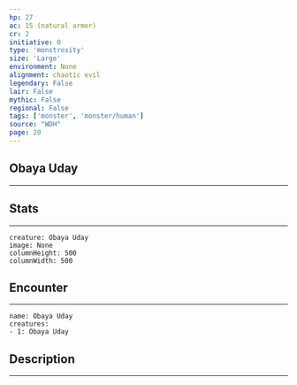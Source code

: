 ```yaml
---
hp: 27
ac: 15 (natural armor)
cr: 2
initiative: 0
type: 'monstrosity'    
size: 'Large'
environment: None
alignment: chaotic evil
legendary: False
lair: False
mythic: False
regional: False
tags: ['monster', 'monster/human']
source: "WDH"
page: 20
---
```


## Obaya Uday
---



## Stats
---

```statblock
creature: Obaya Uday
image: None
columnHeight: 500
columnWidth: 500
```

## Encounter
---

```encounter-table
name: Obaya Uday
creatures:
- 1: Obaya Uday
```

## Description
---




